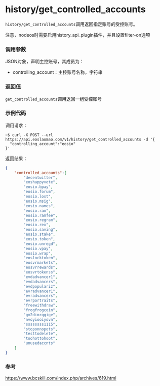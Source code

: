 # history/get_controlled_accounts

`history/get_controlled_accounts`调用返回指定账号的受控账号。

注意，nodeos时需要启用history_api_plugin插件，并且设置filter-on选项

### 调用参数
JSON对象，声明主控账号，其成员为：

- controlling_account：主控账号名称，字符串

### 返回值
`get_controlled_accounts`调用返回一组受控账号

### 示例代码
调用请求：
```shell
~$ curl -X POST --url https://api.eoslaomao.com/v1/history/get_controlled_accounts -d '{
  "controlling_account":"eosio"
}'
```

返回结果：
```json
{
    "controlled_accounts":[
        "decentwitter",
        "eoshappyvote",
        "eosio.bpay",
        "eosio.forum",
        "eosio.lost",
        "eosio.msig",
        "eosio.names",
        "eosio.ram",
        "eosio.ramfee",
        "eosio.regram",
        "eosio.rex",
        "eosio.saving",
        "eosio.stake",
        "eosio.token",
        "eosio.unregd",
        "eosio.vpay",
        "eosio.wrap",
        "eoslocktoken",
        "eosvrmarkets",
        "eosvrrewards",
        "eosvrtokenss",
        "evdadvancer1",
        "evdadvancers",
        "evdpopulariz",
        "evradvancer1",
        "evradvancers",
        "evrportraits",
        "freewithdraw",
        "frogfrogcoin",
        "gm2dimrqgige",
        "nvoyiooiyovn",
        "ssssssss1115",
        "stoponnopots",
        "testtodelete",
        "toohottohoot",
        "unusedaccnts"
    ]
}
```



### 参考

https://www.bcskill.com/index.php/archives/619.html